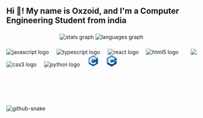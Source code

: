 <h2 align="left">Hi 👋! My name is Oxzoid, and I'm a Computer Engineering Student from india</h2>

###

<div align="center">
  <img src="https://github-readme-streak-stats.herokuapp.com/?user=oxzoid&theme=vue-dark&hide_border=true" height="150" alt="stats graph"  />
  <img src="https://github-readme-stats.vercel.app/api/top-langs/?username=oxzoid&theme=vue-dark&show_icons=true&hide_border=true&layout=compact" height="150" alt="languages graph"  />
</div>

###

<img align="right" height="150" src="https://avatars.githubusercontent.com/u/35035937?v=4"  />

###

<div align="left">
  <img src="https://cdn.jsdelivr.net/gh/devicons/devicon/icons/javascript/javascript-original.svg" height="30" alt="javascript logo"  />
  <img width="12" />
  <img src="https://cdn.jsdelivr.net/gh/devicons/devicon/icons/typescript/typescript-original.svg" height="30" alt="typescript logo"  />
  <img width="12" />
  <img src="https://cdn.jsdelivr.net/gh/devicons/devicon/icons/react/react-original.svg" height="30" alt="react logo"  />
  <img width="12" />
  <img src="https://cdn.jsdelivr.net/gh/devicons/devicon/icons/html5/html5-original.svg" height="30" alt="html5 logo"  />
  <img width="12" />
  <img src="https://cdn.jsdelivr.net/gh/devicons/devicon/icons/css3/css3-original.svg" height="30" alt="css3 logo"  />
  <img width="12" />
  <img src="https://cdn.jsdelivr.net/gh/devicons/devicon/icons/python/python-original.svg" height="30" alt="python logo"  />
  <img width="12" />
  <img src="https://github.com/devicons/devicon/blob/v2.15.1/icons/c/c-original.svg" height="30" alt="c logo"  />
  <img width="12"/>
  <img src="https://github.com/devicons/devicon/blob/v2.15.1/icons/cplusplus/cplusplus-original.svg" height="30" alt="c++ logo"/>
</div>

###


###

<br clear="both">

<picture>
  <source media="(prefers-color-scheme: dark)" srcset="https://github.com/oxzoid/oxzoid/blob/output/github-contribution-grid-snake-dark.svg" />
  <source media="(prefers-color-scheme: light)" srcset="https://github.com/oxzoid/oxzoid/blob/output/github-contribution-grid-snake.svg" />
  <img alt="github-snake" src="github-snake.svg" />
</picture>

###
